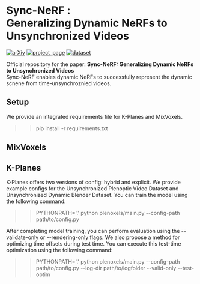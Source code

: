 # Sync-NeRF : <br> Generalizing Dynamic NeRFs to Unsynchronized Videos

[![arXiv](https://img.shields.io/badge/arXiv-2110.02711-006600)]() 
[![project_page](https://img.shields.io/badge/project_page-68BC71)](https://seoha-kim.github.io/sync-nerf/)
[![dataset](https://img.shields.io/badge/dataset-00A98F)](https://yonsei-my.sharepoint.com/:f:/g/personal/yj_uh_o365_yonsei_ac_kr/EshaQEg8FIZIqlU-mU8npikBIl8Rwk5Dvb6X6HvuFeU0_Q?e=GLdtqF/)

Official repository for the paper: <b>Sync-NeRF: Generalizing Dynamic NeRFs to Unsynchronized Videos</b><br>
Sync-NeRF enables dynamic NeRFs to successfully represent the dynamic scnene from time-unsynchroznied videos.

## Setup
We provide an integrated requirements file for K-Planes and MixVoxels.
>> pip install -r requirements.txt

## MixVoxels

## K-Planes
K-Planes offers two versions of config: hybrid and explicit. We provide example configs for the Unsynchronized Plenoptic Video Dataset and Unsynchronized Dynamic Blender Dataset. You can train the model using the following command:
>> PYTHONPATH='.' python plenoxels/main.py --config-path path/to/config.py


After completing model training, you can perform evaluation using the --validate-only or --rendering-only flags. We also propose a method for optimizing time offsets during test time. You can execute this test-time optimization using the following command:
>> PYTHONPATH='.' python plenoxels/main.py --config-path path/to/config.py --log-dir path/to/logfolder --valid-only --test-optim